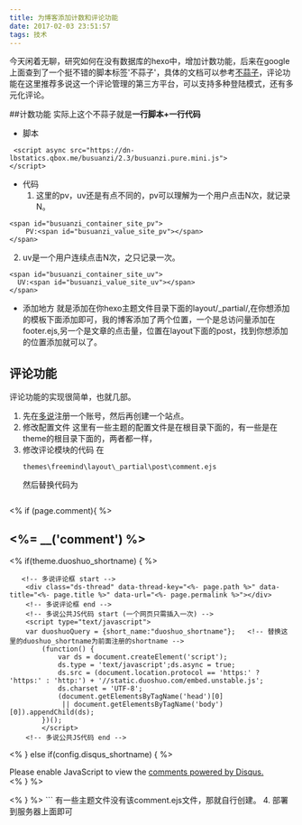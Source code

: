 ```yaml
---
title: 为博客添加计数和评论功能
date: 2017-02-03 23:51:57
tags: 技术
---
```

今天闲着无聊，研究如何在没有数据库的hexo中，增加计数功能，后来在google上面查到了一个挺不错的脚本标签'不蒜子'，具体的文档可以参考[不蒜子](http://ibruce.info)，评论功能在这里推荐多说这一个评论管理的第三方平台，可以支持多种登陆模式，还有多元化评论。


##计数功能
 实际上这个不蒜子就是**一行脚本+一行代码**
 * 脚本
```
 <script async src="https://dn-lbstatics.qbox.me/busuanzi/2.3/busuanzi.pure.mini.js">
</script>
```
 * 代码
   1. 这里的pv，uv还是有点不同的，pv可以理解为一个用户点击N次，就记录N。
```
<span id="busuanzi_container_site_pv">
    PV:<span id="busuanzi_value_site_pv"></span>
</span>
```
   2. uv是一个用户连续点击N次，之只记录一次。
```
<span id="busuanzi_container_site_uv">
  UV:<span id="busuanzi_value_site_uv"></span>
</span>
```
 * 添加地方
   就是添加在你hexo主题文件目录下面的layout/_partial/,在你想添加的模板下面添加即可，我的博客添加了两个位置，一个是总访问量添加在footer.ejs,另一个是文章的点击量，位置在layout下面的post，找到你想添加的位置添加就可以了。

## 评论功能

评论功能的实现很简单，也就几部。
   
1. 先在[多说](http://duoshuo.com)注册一个账号，然后再创建一个站点。
2. 修改配置文件
    这里有一些主题的配置文件是在根目录下面的，有一些是在theme的根目录下面的，两者都一样，
3. 修改评论模块的代码
    在 
    ```
    themes\freemind\layout\_partial\post\comment.ejs
    ```
    然后替换代码为
    ```

<% if (page.comment){ %>
<section id="comment">
  <h2 class="title"><%= __('comment') %></h2>

<% if(theme.duoshuo_shortname) { %>
 
       <!-- 多说评论框 start -->
        <div class="ds-thread" data-thread-key="<%- page.path %>" data-title="<%- page.title %>" data-url="<%- page.permalink %>"></div>
        <!-- 多说评论框 end -->
        <!-- 多说公共JS代码 start (一个网页只需插入一次) -->
        <script type="text/javascript">
        var duoshuoQuery = {short_name:"duoshuo_shortname"};   <!-- 替换这里的duoshuo_shortname为前面注册的shortname -->
            (function() {
                var ds = document.createElement('script');
                ds.type = 'text/javascript';ds.async = true;
                ds.src = (document.location.protocol == 'https:' ? 'https:' : 'http:') + '//static.duoshuo.com/embed.unstable.js';
                ds.charset = 'UTF-8';
                (document.getElementsByTagName('head')[0] 
                 || document.getElementsByTagName('body')[0]).appendChild(ds);
            })();
            </script>
        <!-- 多说公共JS代码 end -->
 
  <% } else if(config.disqus_shortname) { %>
     <div id="disqus_thread">
     <noscript>Please enable JavaScript to view the <a href="//disqus.com/?ref_noscript">comments powered by Disqus.</a></noscript>
     </div>
  <% } %>
 
</section>
<% } %>
    ```
    有一些主题文件没有该comment.ejs文件，那就自行创建。
4. 部署到服务器上面即可